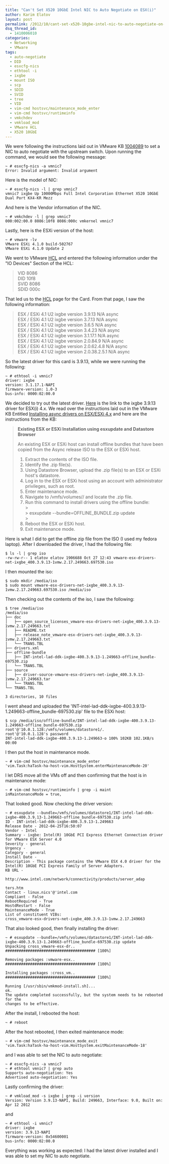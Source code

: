 ```yaml
---
title: "Can't Set X520 10GbE Intel NIC to Auto Negotiate on ESX(i)"
author: Karim Elatov
layout: post
permalink: /2012/10/cant-set-x520-10gbe-intel-nic-to-auto-negotiate-on-esxi/
dsq_thread_id:
  - 1410006010
categories:
  - Networking
  - VMware
tags:
  - auto-negotiate
  - DID
  - esxcfg-nics
  - ethtool -i
  - ixgbe
  - mount ISO
  - scp
  - SDID
  - SVID
  - tree
  - VID
  - vim-cmd hostsvc/maintenance_mode_enter
  - vim-cmd hostsvc/runtimeinfo
  - vmkchdev
  - vmkload_mod
  - VMware HCL
  - X520 10GbE
---
```

We were following the instructions laid out in VMware KB <a href="http://kb.vmware.com/kb/1004089" onclick="javascript:_gaq.push(['_trackEvent','outbound-article','http://kb.vmware.com/kb/1004089']);">1004089</a> to set a NIC to auto negotiate with the upstream switch. Upon running the command, we would see the following message:

	  
	~ # esxcfg-nics -a vmnic7  
	Error: Invalid argument: Invalid argument  
	

Here is the model of NIC:

	  
	~ # esxcfg-nics -l | grep vmnic7  
	vmnic7 ixgbe Up 10000Mbps Full Intel Corporation Ethernet X520 10GbE Dual Port KX4-KR Mezz  
	

And here is the Vendor information of the NIC.

	  
	~ # vmkchdev -l | grep vmnic7  
	000:002:00.0 8086:10f8 8086:000c vmkernel vmnic7  
	

Lastly, here is the ESXi version of the host:

	  
	~ # vmware -lv  
	VMware ESXi 4.1.0 build-502767  
	VMware ESXi 4.1.0 Update 2  
	

We went to VMware <a href="http://www.vmware.com/resources/compatibility/search.php?deviceCategory=io" onclick="javascript:_gaq.push(['_trackEvent','outbound-article','http://www.vmware.com/resources/compatibility/search.php?deviceCategory=io']);">HCL</a> and entered the following information under the "IO Devices" Section of the HCL:

> VID 8086  
> DID 10f8  
> SVID 8086  
> SDID 000c

That led us to the <a href="http://www.vmware.com/resources/compatibility/detail.php?deviceCategory=io&productid=17547&deviceCategory=io&VID=8086&DID=10F8&SVID=8086&SSID=000C&page=1&display_interval=10&sortColumn=Partner&sortOrder=Asc" onclick="javascript:_gaq.push(['_trackEvent','outbound-article','http://www.vmware.com/resources/compatibility/detail.php?deviceCategory=io&productid=17547&deviceCategory=io&VID=8086&DID=10F8&SVID=8086&SSID=000C&page=1&display_interval=10&sortColumn=Partner&sortOrder=Asc']);">HCL</a> page for the Card. From that page, I saw the following information:

> ESX / ESXi 4.1 U2 ixgbe version 3.9.13 N/A async  
> ESX / ESXi 4.1 U2 ixgbe version 3.7.13 N/A async  
> ESX / ESXi 4.1 U2 ixgbe version 3.6.5 N/A async  
> ESX / ESXi 4.1 U2 ixgbe version 3.4.23 N/A async  
> ESX / ESXi 4.1 U2 ixgbe version 3.1.17.1 N/A async  
> ESX / ESXi 4.1 U2 ixgbe version 2.0.84.9 N/A async  
> ESX / ESXi 4.1 U2 ixgbe version 2.0.62.4.8 N/A async  
> ESX / ESXi 4.1 U2 ixgbe version 2.0.38.2.5.1 N/A async

So the latest driver for this card is 3.9.13, while we were running the following:

	  
	~ # ethtool -i vmnic7  
	driver: ixgbe  
	version: 3.1.17.1-NAPI  
	firmware-version: 1.0-3  
	bus-info: 0000:02:00.0  
	

We decided to try out the latest driver. <a href="https://my.vmware.com/web/vmware/details?downloadGroup=DT-ESX4X-Intel-ixgbe-3913&productId=230" onclick="javascript:_gaq.push(['_trackEvent','outbound-article','http://my.vmware.com/web/vmware/details?downloadGroup=DT-ESX4X-Intel-ixgbe-3913&productId=230']);">Here</a> is the link to the ixgbe 3.9.13 driver for ESX(i) 4.x. We read over the instructions laid out in the VMware KB Entitled <a href="http://kb.vmware.com/kb/1032936" onclick="javascript:_gaq.push(['_trackEvent','outbound-article','http://kb.vmware.com/kb/1032936']);">Installing async drivers on ESX/ESXi 4.x</a> and here are the instructions from the KB:

> **Existing ESX or ESXi Installation using esxupdate and Datastore Browser**
> 
> An existing ESX or ESXi host can install offline bundles that have been copied from the Async release ISO to the ESX or ESXi host.
> 
> 1.  Extract the contents of the ISO file.
> 2.  Identify the .zip file(s).
> 3.  Using Datastore Browser, upload the .zip file(s) to an ESX or ESXi host's datastore.
> 4.  Log in to the ESX or ESXi host using an account with administrator privileges, such as root.
> 5.  Enter maintenance mode.
> 6.  Navigate to /vmfs/volumes// and locate the .zip file.
> 7.  Run this command to install drivers using the offline bundle:  
	>       
	>     esxupdate --bundle=OFFLINE_BUNDLE.zip update  
	>      
> 8.  Reboot the ESX or ESXi host.
> 9.  Exit maintenance mode.

Here is what I did to get the offline zip file from the ISO (I used my fedora laptop). After I downloaded the driver, I had the following file:

	  
	$ ls -l | grep iso  
	-rw-rw-r-- 1 elatov elatov 1906688 Oct 27 12:43 vmware-esx-drivers-net-ixgbe_400.3.9.13-1vmw.2.17.249663.697530.iso  
	

I then mounted the iso:

	  
	$ sudo mkdir /media/iso  
	$ sudo mount vmware-esx-drivers-net-ixgbe_400.3.9.13-1vmw.2.17.249663.697530.iso /media/iso  
	

Then checking out the contents of the iso, I saw the following:

	  
	$ tree /media/iso  
	/media/iso  
	├── doc  
	│   ├── open_source_licenses_vmware-esx-drivers-net-ixgbe_400.3.9.13-1vmw.2.17.249663.txt  
	│   ├── README.txt  
	│   ├── release_note_vmware-esx-drivers-net-ixgbe_400.3.9.13-1vmw.2.17.249663.txt  
	│   └── TRANS.TBL  
	├── drivers.xml  
	├── offline-bundle  
	│   ├── INT-intel-lad-ddk-ixgbe-400.3.9.13-1.249663-offline_bundle-697530.zip  
	│   └── TRANS.TBL  
	├── source  
	│   ├── driver-source-vmware-esx-drivers-net-ixgbe_400.3.9.13-1vmw.2.17.249663.tar  
	│   └── TRANS.TBL  
	└── TRANS.TBL
	
	3 directories, 10 files  
	

I went ahead and uploaded the 'INT-intel-lad-ddk-ixgbe-400.3.9.13-1.249663-offline_bundle-697530.zip' file to the ESXi host:

	  
	$ scp /media/iso/offline-bundle/INT-intel-lad-ddk-ixgbe-400.3.9.13-1.249663-offline_bundle-697530.zip root'@'10.0.1.128:/vmfs/volumes/datastore1/.  
	root'@'10.0.1.128's password  
	INT-intel-lad-ddk-ixgbe-400.3.9.13-1.249663-o 100% 102KB 102.1KB/s 00:00  
	

I then put the host in maintenance mode.

	  
	~ # vim-cmd hostsvc/maintenance_mode_enter  
	'vim.Task:haTask-ha-host-vim.HostSystem.enterMaintenanceMode-20'  
	

I let DRS move all the VMs off and then confirming that the host is in maintenance mode:

	  
	~ # vim-cmd hostsvc/runtimeinfo | grep -i maint  
	inMaintenanceMode = true,  
	

That looked good. Now checking the driver version:

	  
	~ # esxupdate --bundle=/vmfs/volumes/datastore1/INT-intel-lad-ddk-ixgbe-400.3.9.13-1.249663-offline_bundle-697530.zip info  
	ID - INT-intel-lad-ddk-ixgbe-400.3.9.13-1.249663  
	Release Date - 2012-04-25T16:50:07  
	Vendor - Intel  
	Summary - ixgbe: Intel(R) 10GbE PCI Express Ethernet Connection driver  
	for VMware ESX Server 4.0  
	Severity - general  
	Urgency -  
	Category - general  
	Install Date -  
	Description - This package contains the VMware ESX 4.0 driver for the  
	Intel(R) 10GbE PCI Express Family of Server Adapters.  
	KB URL -
	
	http://www.intel.com/network/connectivity/products/server_adap
	
	ters.htm  
	Contact - linux.nics'@'intel.com  
	Compliant - False  
	RebootRequired - True  
	HostdRestart - False  
	MaintenanceMode - True  
	List of constituent VIBs:  
	cross_vmware-esx-drivers-net-ixgbe_400.3.9.13-1vmw.2.17.249663  
	

That also looked good, then finally installing the driver:

	  
	~ # esxupdate --bundle=/vmfs/volumes/datastore1/INT-intel-lad-ddk-ixgbe-400.3.9.13-1.249663-offline_bundle-697530.zip update  
	Unpacking cross_vmware-esx-dr.. ######################################## [100%]
	
	Removing packages :vmware-esx.. ######################################## [100%]
	
	Installing packages :cross_vm.. ######################################## [100%]
	
	Running [/usr/sbin/vmkmod-install.sh]...  
	ok.  
	The update completed successfully, but the system needs to be rebooted for the  
	changes to be effective.  
	

After the install, I rebooted the host:

	  
	~ # reboot  
	

After the host rebooted, I then exited maintenance mode:

	  
	~ # vim-cmd hostsvc/maintenance_mode_exit  
	'vim.Task:haTask-ha-host-vim.HostSystem.exitMaintenanceMode-18'  
	

and I was able to set the NIC to auto negotiate:

	  
	~ # esxcfg-nics -a vmnic7  
	~ # ethtool vmnic7 | grep auto  
	Supports auto-negotiation: Yes  
	Advertised auto-negotiation: Yes  
	

Lastly confirming the driver:

	  
	~ # vmkload_mod -s ixgbe | grep -i version  
	Version: Version 3.9.13-NAPI, Build: 249663, Interface: 9.0, Built on: Apr 12 2012  
	

and 

	  
	~ # ethtool -i vmnic7  
	driver: ixgbe  
	version: 3.9.13-NAPI  
	firmware-version: 0x54600001  
	bus-info: 0000:02:00.0  
	

Everything was working as expected: I had the latest driver installed and I was able to set my NIC to auto negotiate.

